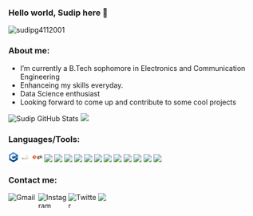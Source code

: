 ### Hello world, Sudip here 👋

<p align="left"> <img src="https://komarev.com/ghpvc/?username=sudipg4112001" alt="sudipg4112001" /> </p>


### About me:
- I’m currently a B.Tech sophomore in Electronics and Communication Engineering
- Enhanceing my skills everyday.
- Data Science enthusiast
- Looking forward to come up and contribute to some cool projects

![Sudip GitHub Stats](https://github-readme-stats.vercel.app/api?username=sudipg4112001&show_icons=true)
<img src="https://github-readme-streak-stats.herokuapp.com/?user=sudipg4112001"/>
 ### Languages/Tools:
<code><img height="20" src="https://raw.githubusercontent.com/github/explore/80688e429a7d4ef2fca1e82350fe8e3517d3494d/topics/cpp/cpp.png"></code>
<code><img height="20" src="https://raw.githubusercontent.com/github/explore/80688e429a7d4ef2fca1e82350fe8e3517d3494d/topics/mysql/mysql.png"></code>
<code><img height="20" src="https://raw.githubusercontent.com/github/explore/80688e429a7d4ef2fca1e82350fe8e3517d3494d/topics/git/git.png"></code>
<code><img height="20" src="https://img.shields.io/badge/Python-3776AB?style=for-the-badge&logo=python&logoColor=white"></code>
<code><img height="20" src="https://img.shields.io/badge/HTML-239120?style=for-the-badge&logo=html5&logoColor=white"></code>
<code><img height="20" src="https://img.shields.io/badge/C-00599C?style=for-the-badge&logo=c&logoColor=white"></code>
<code><img height="20" src="https://img.shields.io/badge/Java-ED8B00?style=for-the-badge&logo=java&logoColor=white"></code>
<code><img height="20" src="https://img.shields.io/badge/MySQL-00000F?style=for-the-badge&logo=mysql&logoColor=white"></code>
<code><img height="20" src="https://img.shields.io/badge/Microsoft_Office-D83B01?style=for-the-badge&logo=microsoft-office&logoColor=white"></code>
<code><img height="20" src="https://img.shields.io/badge/Visual_Studio_Code-0078D4?style=for-the-badge&logo=visual%20studio%20code&logoColor=white"></code>
<code><img height="20" src="https://img.shields.io/badge/Windows-0078D6?style=for-the-badge&logo=windows&logoColor=white"></code>
<code><img height="20" src="https://img.shields.io/badge/Tensorflow-ff9000?style=for-the-badge&logo=tensorflow&logoColor=white"></code>
<code><img height="20" src="https://img.shields.io/badge/Keras-ff0000?style=for-the-badge&logo=keras&logoColor=white"></code>
<code><img height="20" src="https://img.shields.io/badge/OpenCV-80ff00?style=for-the-badge&logo=OpenCV&logoColor=white"></code>
<code><img height="20" src="https://img.shields.io/badge/XML-ff8800?style=for-the-badge&logo=XML&logoColor=white"></code>

### Contact me:
[<img src="https://img.shields.io/badge/linkedin-%230077B5.svg?&style=for-the-badge&logo=linkedin&logoColor=white" />](https://www.linkedin.com/in/sudip4_ghosh/)
<a target="_blank" href="mailto:sudipg4112001@gmail.com">
  <img align="left" alt="Gmail" height="30px" width="60px" src="https://img.shields.io/badge/Gmail-D14836?style=for-the-badge&logo=gmail&logoColor=white" />
</a>
<a target="_blank" href="https://www.instagram.com/sudipgh411/">
  <img align="left" alt="Instagram" height ="30px" width="60px" src="https://img.shields.io/badge/Instagram-E4405F?style=for-the-badge&logo=instagram&logoColor=white" />
</a>
<a target="_blank" href="https://https://twitter.com/SUDIPG411">
  <img align="left" alt="Twitter" height="30px" width="60px" src="https://img.shields.io/badge/Twitter-1DA1F2?style=for-the-badge&logo=twitter&logoColor=white" />
</a>



<!--
**sudipg4112001/sudipg4112001** is a ✨ _special_ ✨ repository because its `README.md` (this file) appears on your GitHub profile.

Here are some ideas to get you started:

- 🔭 I’m currently working on ...
- 🌱 I’m currently learning ...
- 👯 I’m looking to collaborate on ...
- 🤔 I’m looking for help with ...
- 💬 Ask me about ...
- 📫 How to reach me: ...
- 😄 Pronouns: ...
- ⚡ Fun fact: ...
-->

